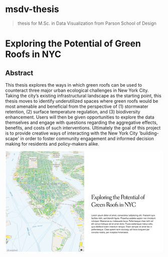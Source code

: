 # msdv-thesis

> thesis for M.Sc. in Data Visualization from Parson School of Design

# Exploring the Potential of Green Roofs in NYC
## Abstract
This thesis explores the ways in which green roofs can be used to counteract three major urban ecological challenges in New York City. Taking the city’s existing infrastructural landscape as the starting point, this thesis moves to identify underutilized spaces where green roofs would be most amenable and beneficial from the perspective of (1) stormwater retention, (2) surface temperature regulation, and (3) biodiversity enhancement. Users will then be given opportunities to explore the data themselves and engage with questions regarding the aggregative effects, benefits, and costs of such interventions. Ultimately the goal of this project is to provide creative ways of interacting with the New York City 'building-scape' in order to foster community engagement and informed decision making for residents and policy-makers alike.

[![preview](preview.png)](https://auchers.github.io/data-visualization-thesis/)

